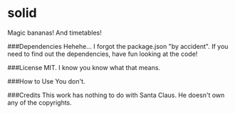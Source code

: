 solid
=====

Magic bananas! And timetables!

###Dependencies
Hehehe... I forgot the package.json "by accident".
If you need to find out the dependencies, have fun looking at the code!

###License
MIT. I know you know what that means.

###How to Use
You don't.

###Credits
This work has nothing to do with Santa Claus.
He doesn't own any of the copyrights.
